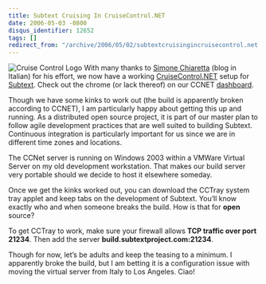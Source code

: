 ```yaml
---
title: Subtext Cruising In CruiseControl.NET
date: 2006-05-03 -0800
disqus_identifier: 12652
tags: []
redirect_from: "/archive/2006/05/02/subtextcruisingincruisecontrol.net.aspx/"
---
```


![Cruise Control Logo](https://haacked.com/images/ccnet_logo.gif) With
many thanks to [Simone
Chiaretta](http://blogs.ugidotnet.org/piyo/ "FoxyBlog") (blog in
Italian) for his effort, we now have a working
[CruiseControl.NET](http://confluence.public.thoughtworks.org/display/CCNET/Welcome+to+CruiseControl.NET "Cruise Control Homepage")
setup for [Subtext](http://subtextproject.com/ "Subtext Project Site").
Check out the chrome (or lack thereof) on our CCNET
[dashboard](http://build.subtextproject.com/ccnet/ "Subtext Cruise Control Panel").

Though we have some kinks to work out (the build is apparently broken
according to CCNET), I am particularly happy about getting this up and
running. As a distributed open source project, it is part of our master
plan to follow agile development practices that are well suited to
building Subtext. Continuous integration is particularly important for
us since we are in different time zones and locations.

The CCNet server is running on Windows 2003 within a VMWare Virtual
Server on my old development workstation. That makes our build server
very portable should we decide to host it elsewhere someday.

Once we get the kinks worked out, you can download the CCTray system
tray applet and keep tabs on the development of Subtext. You’ll know
exactly who and when someone breaks the build. How is that for **open**
source?

To get CCTray to work, make sure your firewall allows **TCP traffic over
port 21234**. Then add the server **build.subtextproject.com:21234**.

Though for now, let’s be adults and keep the teasing to a minimum. I
apparently broke the build, but I am betting it is a configuration issue
with moving the virtual server from Italy to Los Angeles. Ciao!

